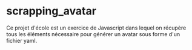 # scrapping_avatar
Ce projet d'école est un exercice de Javascript dans lequel on récupère tous les éléments nécessaire pour générer un avatar sous forme d'un fichier yaml.
